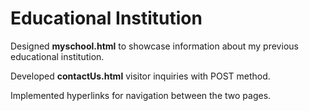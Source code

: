# Educational Institution

Designed **myschool.html** to showcase information about my previous educational institution.

Developed **contactUs.html** visitor inquiries with POST method.

Implemented hyperlinks for navigation between the two pages.
